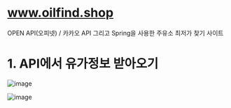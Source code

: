# www.oilfind.shop
OPEN API(오피넷) / 카카오 API 그리고 Spring을 사용한 주유소 최저가 찾기 사이트 




# 1. API에서 유가정보 받아오기  
  
![image](https://user-images.githubusercontent.com/53259940/64059619-ff7aa100-cbfa-11e9-8bb1-4d8866fa5fba.png)
  
 ![image](https://user-images.githubusercontent.com/53259940/64059806-3aca9f00-cbfe-11e9-8402-05c9b5577686.png)


